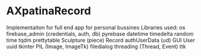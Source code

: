 # AXpatinaRecord
Implementaiton for full end app for personal bussines
Libraries used:
os
firebase_admin (credentials, auth, db)
pyrebase
datetime
timedelta
random
time
tqdm
prettytable
Sculpture (piece)
Record
authUserData (ud)
GUI
User
uuid
tkinter
PIL (Image, ImageTk)
filedialog
threading (Thread, Event)
ttk
